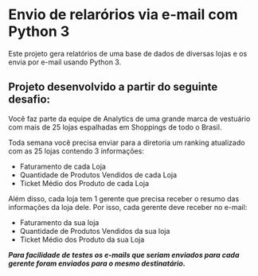 # Envio de relarórios via e-mail com Python 3
Este projeto gera relatórios de uma base de dados de diversas lojas e os envia por e-mail usando Python 3.

## Projeto desenvolvido a partir do seguinte desafio:
Você faz parte da equipe de Analytics de uma grande marca de vestuário com mais de 25 lojas espalhadas em Shoppings de todo o Brasil.

Toda semana você precisa enviar para a diretoria um ranking atualizado com as 25 lojas contendo 3 informações:
- Faturamento de cada Loja
- Quantidade de Produtos Vendidos de cada Loja
- Ticket Médio dos Produto de cada Loja

Além disso, cada loja tem 1 gerente que precisa receber o resumo das informações da loja dele. Por isso, cada gerente deve receber no e-mail:
- Faturamento da sua loja
- Quantidade de Produtos Vendidos da sua loja
- Ticket Médio dos Produto da sua Loja


***Para facilidade de testes os e-mails que seriam enviados para cada gerente foram enviados para o mesmo destinatário.***
